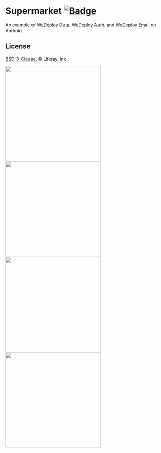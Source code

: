 # Supermarket [![Badge](https://img.shields.io/badge/built%20with-wedeploy-00d46a.svg?style=flat)](http://wedeploy.com)

An example of [WeDeploy Data](https://wedeploy.com/docs/data), [WeDeploy Auth](https://wedeploy.com/docs/auth), and [WeDeploy Email](https://wedeploy.com/docs/email) on Android.

## License

[BSD-3-Clause](./LICENSE.md), © Liferay, Inc.

<img src="http://i.imgur.com/zhm80L3.png" width="300"> <img src="http://i.imgur.com/LQmI6l2.png" width="300">
<img src="http://i.imgur.com/Ik717LX.png" width="300"> <img src="http://i.imgur.com/lGW2Uk9.png" width="300">
